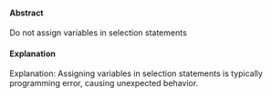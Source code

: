 #### Abstract
Do not assign variables in selection statements

#### Explanation
Explanation: Assigning variables in selection statements is
typically programming error, causing unexpected behavior.
